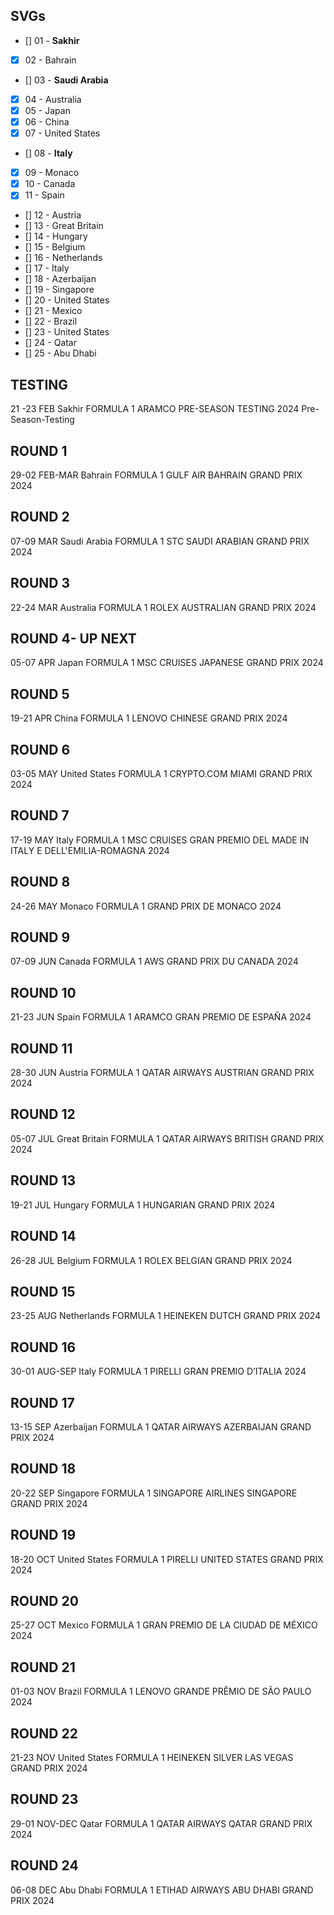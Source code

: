 ## SVGs
- [] 01 - **Sakhir**
- [x] 02 - Bahrain
- [] 03 - **Saudi Arabia**
- [x] 04 - Australia
- [x] 05 - Japan
- [x] 06 - China
- [x] 07 - United States
- [] 08 - **Italy**
- [x] 09 - Monaco
- [x] 10 - Canada
- [x] 11 - Spain
- [] 12 - Austria
- [] 13 - Great Britain
- [] 14 - Hungary
- [] 15 - Belgium
- [] 16 - Netherlands
- [] 17 - Italy
- [] 18 - Azerbaijan
- [] 19 - Singapore
- [] 20 - United States
- [] 21 - Mexico
- [] 22 - Brazil
- [] 23 - United States
- [] 24 - Qatar
- [] 25 - Abu Dhabi

## TESTING
21 -23 FEB
Sakhir
FORMULA 1 ARAMCO PRE-SEASON TESTING 2024
Pre-Season-Testing

## ROUND 1
29-02 FEB-MAR
Bahrain
FORMULA 1 GULF AIR BAHRAIN GRAND PRIX 2024

## ROUND 2
07-09 MAR
Saudi Arabia
FORMULA 1 STC SAUDI ARABIAN GRAND PRIX 2024

## ROUND 3
22-24 MAR
Australia
FORMULA 1 ROLEX AUSTRALIAN GRAND PRIX 2024

## ROUND 4- UP NEXT
05-07 APR
Japan
FORMULA 1 MSC CRUISES JAPANESE GRAND PRIX 2024

## ROUND 5
19-21 APR
China
FORMULA 1 LENOVO CHINESE GRAND PRIX 2024

## ROUND 6
03-05 MAY
United States
FORMULA 1 CRYPTO.COM MIAMI GRAND PRIX 2024

## ROUND 7
17-19 MAY
Italy
FORMULA 1 MSC CRUISES GRAN PREMIO DEL MADE IN ITALY E DELL'EMILIA-ROMAGNA 2024

## ROUND 8
24-26 MAY
Monaco
FORMULA 1 GRAND PRIX DE MONACO 2024

## ROUND 9
07-09 JUN
Canada
FORMULA 1 AWS GRAND PRIX DU CANADA 2024

## ROUND 10
21-23 JUN
Spain
FORMULA 1 ARAMCO GRAN PREMIO DE ESPAÑA 2024

## ROUND 11
28-30 JUN
Austria
FORMULA 1 QATAR AIRWAYS AUSTRIAN GRAND PRIX 2024

## ROUND 12
05-07 JUL
Great Britain
FORMULA 1 QATAR AIRWAYS BRITISH GRAND PRIX 2024

## ROUND 13
19-21 JUL
Hungary
FORMULA 1 HUNGARIAN GRAND PRIX 2024

## ROUND 14
26-28 JUL
Belgium
FORMULA 1 ROLEX BELGIAN GRAND PRIX 2024

## ROUND 15
23-25 AUG
Netherlands
FORMULA 1 HEINEKEN DUTCH GRAND PRIX 2024

## ROUND 16
30-01 AUG-SEP
Italy
FORMULA 1 PIRELLI GRAN PREMIO D’ITALIA 2024

## ROUND 17
13-15 SEP
Azerbaijan
FORMULA 1 QATAR AIRWAYS AZERBAIJAN GRAND PRIX 2024

## ROUND 18
20-22 SEP
Singapore
FORMULA 1 SINGAPORE AIRLINES SINGAPORE GRAND PRIX 2024

## ROUND 19
18-20 OCT
United States
FORMULA 1 PIRELLI UNITED STATES GRAND PRIX 2024

## ROUND 20
25-27 OCT
Mexico
FORMULA 1 GRAN PREMIO DE LA CIUDAD DE MÉXICO 2024

## ROUND 21
01-03 NOV
Brazil
FORMULA 1 LENOVO GRANDE PRÊMIO DE SÃO PAULO 2024

## ROUND 22
21-23 NOV
United States
FORMULA 1 HEINEKEN SILVER LAS VEGAS GRAND PRIX 2024

## ROUND 23
29-01 NOV-DEC
Qatar
FORMULA 1 QATAR AIRWAYS QATAR GRAND PRIX 2024

## ROUND 24
06-08 DEC
Abu Dhabi
FORMULA 1 ETIHAD AIRWAYS ABU DHABI GRAND PRIX 2024
